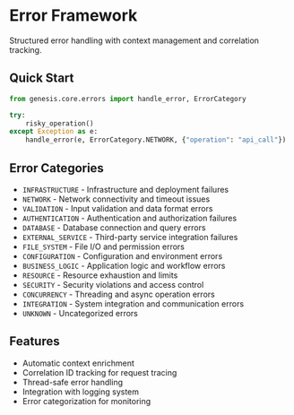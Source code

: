 # Error Framework

Structured error handling with context management and correlation tracking.

## Quick Start

```python
from genesis.core.errors import handle_error, ErrorCategory

try:
    risky_operation()
except Exception as e:
    handle_error(e, ErrorCategory.NETWORK, {"operation": "api_call"})
```

## Error Categories

- `INFRASTRUCTURE` - Infrastructure and deployment failures
- `NETWORK` - Network connectivity and timeout issues  
- `VALIDATION` - Input validation and data format errors
- `AUTHENTICATION` - Authentication and authorization failures
- `DATABASE` - Database connection and query errors
- `EXTERNAL_SERVICE` - Third-party service integration failures
- `FILE_SYSTEM` - File I/O and permission errors
- `CONFIGURATION` - Configuration and environment errors
- `BUSINESS_LOGIC` - Application logic and workflow errors
- `RESOURCE` - Resource exhaustion and limits
- `SECURITY` - Security violations and access control
- `CONCURRENCY` - Threading and async operation errors
- `INTEGRATION` - System integration and communication errors
- `UNKNOWN` - Uncategorized errors

## Features

- Automatic context enrichment
- Correlation ID tracking for request tracing
- Thread-safe error handling
- Integration with logging system
- Error categorization for monitoring